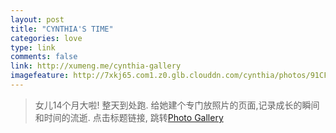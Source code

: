 ```yaml
---
layout: post
title: "CYNTHIA'S TIME"
categories: love
type: link
comments: false
link: http://xumeng.me/cynthia-gallery
imagefeature: http://7xkj65.com1.z0.glb.clouddn.com/cynthia/photos/91CF34A0-E6F1-4BA6-ADF8-48B9D7ECDD5A.JPG?imageMogr2/crop/!3000x1700a0a700/thumbnail/!20p
---
```


> 女儿14个月大啦! 整天到处跑. 
给她建个专门放照片的页面,记录成长的瞬间和时间的流逝. 
点击标题链接, 跳转[Photo Gallery](http://xumeng.me/cynthia-gallery)